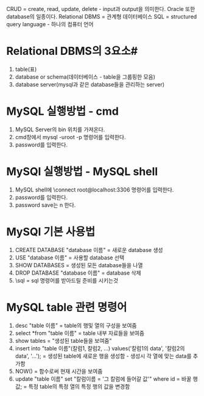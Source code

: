 CRUD = create, read, update, delete - input과 output을 의미한다.
Oracle 또한 database의 일종이다.
Relational DBMS = 관계형 데이터베이스
SQL = structured query language - 하나의 컴퓨터 언어

# Relational DBMS의 3요소#

1. table(표)
2. database or schema(데이터베이스 - table을 그룹핑한 모음)
3. database server(mysql과 같은 database들을 관리하는 server)

# MySQL 실행방법 - cmd
1. MySQL Server의 bin 위치를 가져온다.
2. cmd창에서 mysql -uroot -p 명령어를 입력한다.
3. password를 입력한다.

# MySQl 실행방법 - MySQL shell
1. MySQL shell에 \connect root@localhost:3306 명령어를 입력한다.
2. password를 입력한다.
3. password save는 n 한다.

# MySQl 기본 사용법
1. CREATE DATABASE "database 이름" = 새로운 database 생성
2. USE "database 이름" = 사용할 database 선택
3. SHOW DATABASES = 생성된 모든 database들을 나열
4. DROP DATABASE "database 이름" = database 삭제
5. \sql = sql 명령어를 받아드릴 준비를 시키는것

# MySQL table 관련 명령어
1. desc "table 이름" = table의 행및 열의 구성을 보여줌
2. select \*from "table 이름" = table 내부 자료들을 보여줌
3. show tables = "생성된 table들을 보여줌"
4. insert into "table 이름"(칼럼1, 칼럼2, ...) values('칼럼1의 data', '칼럼2의 data', '...'); = 생성된 table에 새로운 행을 생성함 - 생성시 각 열에 맞는 data를 추가함
5. NOW() = 함수로써 현재 시간을 보여줌
6. update "table 이름" set "칼럼이름 = '그 칼럼에 들어갈 값'" where id = 바꿀 행 값; = 특정 table의 특정 열의 특정 행의 값을 변경함
